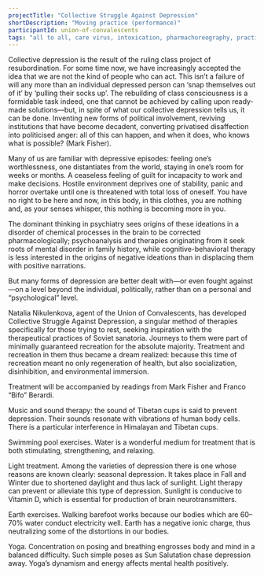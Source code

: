 ```yaml
---
projectTitle: "Collective Struggle Against Depression"
shortDescription: "Moving practice (performance)"
participantId: union-of-convalescents
tags: "all to all, care virus, intoxication, pharmachoreography, practice of small movements, sanatorium, weak disease"
---
```


Collective depression is the result of the ruling class project of resubordination. For some time now, we have increasingly accepted the idea that we are not the kind of people who can act. This isn’t a failure of will any more than an individual depressed person can ‘snap themselves out of it’ by ‘pulling their socks up’. The rebuilding of class consciousness is a formidable task indeed, one that cannot be achieved by calling upon ready-made solutions—but, in spite of what our collective depression tells us, it can be done. Inventing new forms of political involvement, reviving institutions that have become decadent, converting privatised disaffection into politicised anger: all of this can happen, and when it does, who knows what is possible? (Mark Fisher).

Many of us are familiar with depressive episodes: feeling one’s worthlessness, one distantiates from the world, staying in one’s room for weeks or months. A ceaseless feeling of guilt for incapacity to work and make decisions. Hostile environment deprives one of stability, panic and horror overtake until one is threatened with total loss of oneself. You have no right to be here and now, in this body, in this clothes, you are nothing and, as your senses whisper, this nothing is becoming more in you.

The dominant thinking in psychiatry sees origins of these ideations in a disorder of chemical processes in the brain to be corrected pharmacologically; psychoanalysis and therapies originating from it seek roots of mental disorder in family history, while cognitive-behavioral therapy is less interested in the origins of negative ideations than in displacing them with positive narrations.

But many forms of depression are better dealt with—or even fought against—on a level beyond the individual, politically, rather than on a personal and “psychological” level.

Natalia Nikulenkova, agent of the Union of Convalescents, has developed Collective Struggle Against Depression, a singular method of therapies specifically for those trying to rest, seeking inspiration with the therapeutical practices of Soviet sanatoria. Journeys to them were part of minimally guaranteed recreation for the absolute majority. Treatment and recreation in them thus became a dream realized: because this time of recreation meant no only regeneration of health, but also socialization, disinhibition, and environmental immersion.

Treatment will be accompanied by readings from Mark Fisher and Franco “Bifo” Berardi.

Music and sound therapy: the sound of Tibetan cups is said to prevent depression. Their sounds resonate with vibrations of human body cells. There is a particular interference in Himalayan and Tibetan cups.

Swimming pool exercises. Water is a wonderful medium for treatment that is both stimulating, strengthening, and relaxing.

Light treatment. Among the varieties of depression there  is one whose reasons are known clearly: seasonal depression. It takes place in Fall and Winter due to shortened daylight and thus lack of sunlight. Light therapy can prevent or alleviate this type of depression. Sunlight is conducive to Vitamin D, which is essential for production of brain neurotransmitters.

Earth exercises. Walking barefoot works because our bodies which are 60–70% water conduct electricity well. Earth has a negative ionic charge, thus neutralizing some of the distortions in our bodies.

Yoga. Concentration on posing and breathing engrosses body and mind in a balanced difficulty. Such simple poses as Sun Salutation chase depression away. Yoga’s dynamism and energy affects mental health positively.
